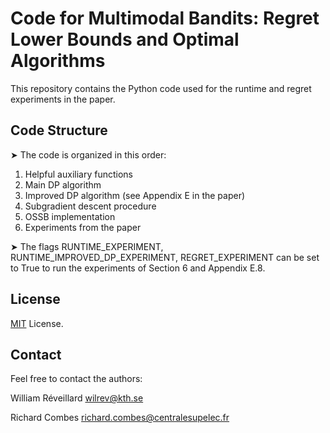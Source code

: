 # Code for Multimodal Bandits: Regret Lower Bounds and Optimal Algorithms

This repository contains the Python code used for the runtime and regret experiments in the paper. 

## Code Structure
➤ The code is organized in this order:
1) Helpful auxiliary functions
2) Main DP algorithm
3) Improved DP algorithm (see Appendix E in the paper)
4) Subgradient descent procedure
5) OSSB implementation
6) Experiments from the paper
   
➤ The flags RUNTIME_EXPERIMENT, RUNTIME_IMPROVED_DP_EXPERIMENT, REGRET_EXPERIMENT can be set to True to run the experiments of Section 6 and Appendix E.8.

## License

<a href="https://choosealicense.com/licenses/mit/">MIT</a> License.



##  Contact
Feel free to contact the authors:

William Réveillard wilrev@kth.se

Richard Combes richard.combes@centralesupelec.fr

